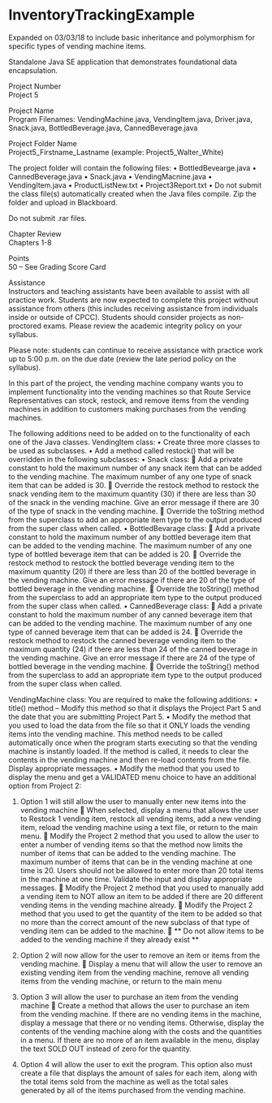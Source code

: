 # InventoryTrackingExample

Expanded on 03/03/18 to include basic inheritance and polymorphism for specific types of vending machine items.

Standalone Java SE application that demonstrates foundational data encapsulation.

Project 
Number	 
Project 5
 
Project Name	 
Program Filenames: VendingMachine.java, VendingItem.java, Driver.java, Snack.java, BottledBeverage.java, CannedBeverage.java
 
Project Folder Name	 
Project5_Firstname_Lastname
(example: Project5_Walter_White)
 
The project folder will contain the following files:
•	BottledBevearge.java
•	CannedBeverage.java
•	Snack.java
•	VendingMacnine.java
•	VendingItem.java
•	ProductListNew.txt
•	Project3Report.txt
•	Do not submit the class file(s) automatically created when the Java files compile.
Zip the folder and upload in Blackboard.
 
Do not submit .rar files.
 
Chapter Review	 
Chapters 1-8
 
 
Points	 
50 – See Grading Score Card
 
Assistance	 
Instructors and teaching assistants have been available to assist with all practice work. Students are now expected to complete this project without assistance from others (this includes receiving assistance from individuals inside or outside of CPCC). Students should consider projects as non-proctored exams. Please review the academic integrity policy on your syllabus.
 
Please note: students can continue to receive assistance with practice work up to 5:00 p.m. on the due date (review the late period policy on the syllabus).

In this part of the project, the vending machine company wants you to implement functionality into the vending machines so that Route Service Representatives can stock, restock, and remove items from the vending machines in addition to customers making purchases from the vending machines.
 
The following additions need to be added on to the functionality of each one of the Java classes.
VendingItem class:
•	Create three more classes to be used as subclasses.
•	Add a method called restock() that will be overridden in the following subclasses:
•	Snack class:
	Add a private constant to hold the maximum number of any snack item that can be added to the vending machine. The maximum number of any one type of snack item that can be added is 30. 
	Override the restock method to restock the snack vending item to the maximum quantity (30) if there are less than 30 of the snack in the vending machine. Give an error message if there are 30 of the type of snack in the vending machine.
	Override the toString method from the superclass to add an appropriate item type to the output produced from the super class when called.
•	BottledBevarage class:
	Add a private constant to hold the maximum number of any bottled beverage item that can be added to the vending machine. The maximum number of any one type of bottled beverage item that can be added is 20. 
	Override the restock method to restock the bottled beverage vending item to the maximum quantity (20) if there are less than 20 of the bottled beverage in the vending machine. Give an error message if there are 20 of the type of bottled beverage in the vending machine.
	Override the toString() method from the superclass to add an appropriate item type to the output produced from the super class when called.
•	CannedBeverage class:
	Add a private constant to hold the maximum number of any canned beverage item that can be added to the vending machine. The maximum number of any one type of canned beverage item that can be added is 24. 
	Override the restock method to restock the canned beverage vending item to the maximum quantity (24) if there are less than 24 of the canned beverage in the vending machine. Give an error message if there are 24 of the type of bottled beverage in the vending machine.
	Override the toString() method from the superclass to add an appropriate item type to the output produced from the super class when called.
 
 
VendingMachine class:
You are required to make the following additions:
•	title() method – Modify this method so that it displays the Project Part 5 and the date that you are submitting Project Part 5.
•	Modify the method that you used to load the data from the file so that it ONLY loads the vending items into the vending machine. This method needs to be called automatically once when the program starts executing so that the vending machine is instantly loaded. If the method is called, it needs to clear the contents in the vending machine and then re-load contents from the file. Display appropriate messages.
•	Modify the method that you used to display the menu and get a VALIDATED menu choice to have an additional option from Project 2:
1.	Option 1 will still allow the user to manually enter new items into the vending machine
	When selected, display a menu that allows the user to Restock 1 vending item, restock all vending items, add a new vending item, reload the vending machine using a text file, or return to the main menu.
	Modify the Project 2 method that you used to allow the user to enter a number of vending items so that the method now limits the number of items that can be added to the vending machine. The maximum number of items that can be in the vending machine at one time is 20. Users should not be allowed to enter more than 20 total items in the machine at one time. Validate the input and display appropriate messages.
	Modify the Project 2 method that you used to manually add a vending item to NOT allow an item to be added if there are 20 different vending items in the vending machine already.
	Modify the Project 2 method that you used to get the quantity of the item to be added so that no more than the correct amount of the new subclass of that type of vending item can be added to the machine.
	** Do not allow items to be added to the vending machine if they already exist **
	
2.	Option 2 will now allow for the user to remove an item or items from the vending machine. 
	Display a menu that will allow the user to remove an existing vending item from the vending machine, remove all vending items from the vending machine, or return to the main menu
3.	Option 3 will allow the user to purchase an item from the vending machine
	Create a method that allows the user to purchase an item from the vending machine. If there are no vending items in the machine, display a message that there or no vending items. Otherwise, display the contents of the vending machine along with the costs and the quantities in a menu. If there are no more of an item available in the menu, display the text SOLD OUT instead of zero for the quantity.
	
4.	Option 4 will allow the user to exit the program. This option also must create a file that displays the amount of sales for each item, along with the total items sold from the machine as well as the total sales generated by all of the items purchased from the vending machine.
 
 
 
 
 
 
 
 
 

